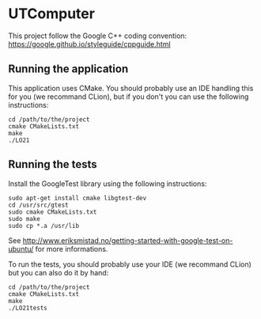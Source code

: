 # UTComputer

This project follow the Google C++ coding convention: https://google.github.io/styleguide/cppguide.html

## Running the application

This application uses CMake. You should probably use an IDE handling this for you (we recommand CLion),
but if you don't you can use the following instructions:

```
cd /path/to/the/project
cmake CMakeLists.txt
make
./LO21
```

## Running the tests

Install the GoogleTest library using the following instructions:

```
sudo apt-get install cmake libgtest-dev
cd /usr/src/gtest
sudo cmake CMakeLists.txt
sudo make
sudo cp *.a /usr/lib
```

See http://www.eriksmistad.no/getting-started-with-google-test-on-ubuntu/ for more informations.

To run the tests, you should probably use your IDE (we recommand CLion) but you can also do it by hand:

```
cd /path/to/the/project
cmake CMakeLists.txt
make
./LO21tests
```
